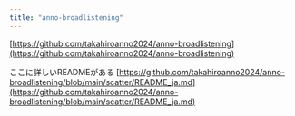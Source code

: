 ```yaml
---
title: "anno-broadlistening"
---
```


[https://github.com/takahiroanno2024/anno-broadlistening](https://github.com/takahiroanno2024/anno-broadlistening)

ここに詳しいREADMEがある
[https://github.com/takahiroanno2024/anno-broadlistening/blob/main/scatter/README_ja.md](https://github.com/takahiroanno2024/anno-broadlistening/blob/main/scatter/README_ja.md)

